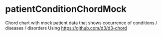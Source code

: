 # patientConditionChordMock

Chord chart with mock patient data that shows cocurrence of conditions / diseases / disorders
Using https://github.com/d3/d3-chord
